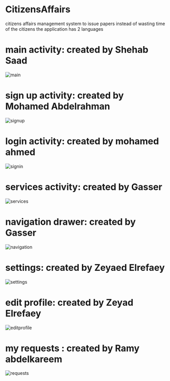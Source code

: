 # CitizensAffairs
citizens affairs management system to issue papers instead of wasting time of the citizens
the application has 2 languages

# main activity: created by Shehab Saad
![main](https://user-images.githubusercontent.com/102697997/161388159-489f457f-e747-431a-9880-531da6a3b42a.png)

# sign up activity: created by Mohamed Abdelrahman
![signup](https://user-images.githubusercontent.com/102697997/161388162-08cfc43a-3a17-4ae0-8386-1a79c6b2cc84.png)

# login activity: created by mohamed ahmed
![signin](https://user-images.githubusercontent.com/102697997/161388460-ae2bf0e4-5362-4f7a-9f4f-107877867fd9.png)

# services activity: created by Gasser
![services](https://user-images.githubusercontent.com/102697997/161388175-2b263596-45bc-4f0d-8e5e-0d6f860b8556.png)

# navigation drawer: created by Gasser
![navigation](https://user-images.githubusercontent.com/102697997/161388179-87f2c470-7ee6-4431-b7fe-a453bdabfb2e.png)

# settings: created by Zeyaed Elrefaey
![settings](https://user-images.githubusercontent.com/102697997/161388181-d3b489f7-d4c7-43de-bd6f-759a75618c25.png)

# edit profile: created by Zeyad Elrefaey
![editprofile](https://user-images.githubusercontent.com/102697997/161388187-1de1399f-2bc9-4e26-969a-3ce2755449ae.png)

# my requests : created by Ramy abdelkareem
![requests](https://user-images.githubusercontent.com/102697997/161388194-834a2392-c89d-4054-b169-5ffe1dd8a14e.png)
